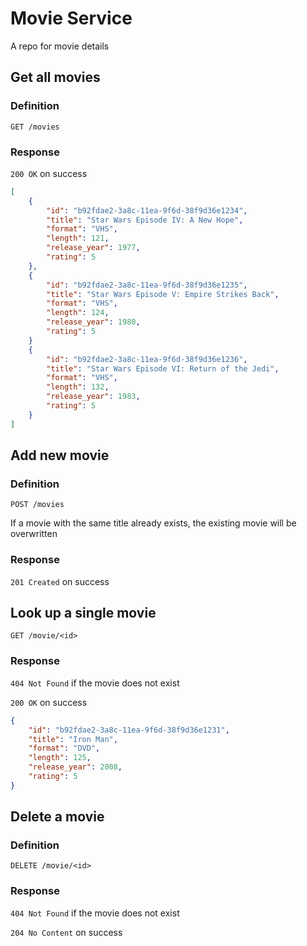 # Movie Service
A repo for movie details

## Get all movies
### Definition
```
GET /movies
```
### Response

`200 OK` on success

```json
[
    {
        "id": "b92fdae2-3a8c-11ea-9f6d-38f9d36e1234",
        "title": "Star Wars Episode IV: A New Hope",
        "format": "VHS",
        "length": 121,
        "release_year": 1977,
        "rating": 5
    },
    {
        "id": "b92fdae2-3a8c-11ea-9f6d-38f9d36e1235",
        "title": "Star Wars Episode V: Empire Strikes Back",
        "format": "VHS",
        "length": 124,
        "release_year": 1980,
        "rating": 5
    }
    {
        "id": "b92fdae2-3a8c-11ea-9f6d-38f9d36e1236",
        "title": "Star Wars Episode VI: Return of the Jedi",
        "format": "VHS",
        "length": 132,
        "release_year": 1983,
        "rating": 5
    }
]
```

## Add new movie
### Definition
```
POST /movies
```
If a movie with the same title already exists, the existing movie will be overwritten

### Response
`201 Created` on success

## Look up a single movie
```
GET /movie/<id>
```
### Response
`404 Not Found` if the movie does not exist

`200 OK` on success
```json
{
    "id": "b92fdae2-3a8c-11ea-9f6d-38f9d36e1231",
    "title": "Iron Man",
    "format": "DVD",
    "length": 125,
    "release_year": 2008,
    "rating": 5
}
```

## Delete a movie
### Definition
```
DELETE /movie/<id>
```

### Response
`404 Not Found` if the movie does not exist

`204 No Content` on success

